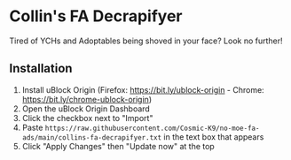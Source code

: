 # Collin's FA Decrapifyer
Tired of YCHs and Adoptables being shoved in your face? Look no further!

## Installation
1. Install uBlock Origin (Firefox: https://bit.ly/ublock-origin - Chrome: https://bit.ly/chrome-ublock-origin)
2. Open the uBlock Origin Dashboard
3. Click the checkbox next to "Import"
4. Paste `https://raw.githubusercontent.com/Cosmic-K9/no-moe-fa-ads/main/collins-fa-decrapifyer.txt` in the text box that appears
5. Click "Apply Changes" then "Update now" at the top
